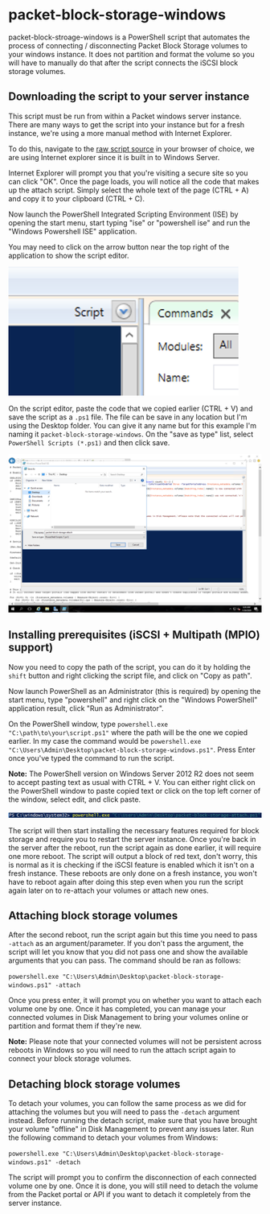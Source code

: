 # packet-block-storage-windows

packet-block-stroage-windows is a PowerShell script that automates the process of connecting / disconnecting Packet Block Storage volumes to your windows instance. It does not partition and format the volume so you will have to manually do that after the script connects the iSCSI block storage volumes.

## Downloading the script to your server instance

This script must be run from within a Packet windows server instance. There are many ways to get the script into your instance but for a fresh instance, we're using a more manual method with Internet Explorer.

To do this, navigate to the [raw script source](https://raw.githubusercontent.com/enkelprifti98/packet-block-storage-windows/master/packet-block-storage-windows.ps1) in your browser of choice, we are using Internet explorer since it is built in to Windows Server.

Internet Explorer will prompt you that you're visiting a secure site so you can click "OK". Once the page loads, you will notice all the code that makes up the attach script. Simply select the whole text of the page (CTRL + A) and copy it to your clipboard (CTRL + C).

Now launch the PowerShell Integrated Scripting Environment (ISE) by opening the start menu, start typing "ise" or "powershell ise" and run the "Windows Powershell ISE" application.

You may need to click on the arrow button near the top right of the application to show the script editor.

![script-editor-button](/images/script-editor-button.png)

On the script editor, paste the code that we copied earlier (CTRL + V) and save the script as a `.ps1` file. The file can be save in any location but I'm using the Desktop folder. You can give it any name but for this example I'm naming it `packet-block-storage-windows`. On the "save as type" list, select `PowerShell Scripts (*.ps1)` and then click save.

![download-script](/images/download-script.png)

## Installing prerequisites (iSCSI + Multipath (MPIO) support)

Now you need to copy the path of the script, you can do it by holding the `shift` button and right clicking the script file, and click on "Copy as path".

Now launch PowerShell as an Administrator (this is required) by opening the start menu, type "powershell" and right click on the "Windows PowerShell" application result, click "Run as Administrator".

On the PowerShell window, type `powershell.exe "C:\path\to\your\script.ps1"` where the path will be the one we copied earlier. In my case the command would be `powershell.exe "C:\Users\Admin\Desktop\packet-block-storage-windows.ps1"`. Press Enter once you've typed the command to run the script.

**Note:** The PowerShell version on Windows Server 2012 R2 does not seem to accept pasting text as usual with CTRL + V. You can either right click on the PowerShell window to paste copied text or click on the top left corner of the window, select edit, and click paste.

![run-script](/images/run-script.png)

The script will then start installing the necessary features required for block storage and require you to restart the server instance. Once you're back in the server after the reboot, run the script again as done earlier, it will require one more reboot. The script will output a block of red text, don't worry, this is normal as it is checking if the iSCSI feature is enabled which it isn't on a fresh instance. These reboots are only done on a fresh instance, you won't have to reboot again after doing this step even when you run the script again later on to re-attach your volumes or attach new ones.

## Attaching block storage volumes

After the second reboot, run the script again but this time you need to pass `-attach` as an argument/parameter. If you don't pass the argument, the script will let you know that you did not pass one and show the available arguments that you can pass. The command should be ran as follows:

`powershell.exe "C:\Users\Admin\Desktop\packet-block-storage-windows.ps1" -attach`

Once you press enter, it will prompt you on whether you want to attach each volume one by one. Once it has completed, you can manage your connected volumes in Disk Management to bring your volumes online or partition and format them if they're new.

**Note:** Please note that your connected volumes will not be persistent across reboots in Windows so you will need to run the attach script again to connect your block storage volumes.

## Detaching block storage volumes

To detach your volumes, you can follow the same process as we did for attaching the volumes but you will need to pass the `-detach` argument instead. Before running the detach script, make sure that you have brought your volume "offline" in Disk Management to prevent any issues later. Run the following command to detach your volumes from Windows:

`powershell.exe "C:\Users\Admin\Desktop\packet-block-storage-windows.ps1" -detach`

The script will prompt you to confirm the disconnection of each connected volume one by one. Once it is done, you will still need to detach the volume from the Packet portal or API if you want to detach it completely from the server instance.

